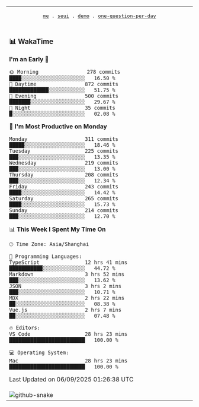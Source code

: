
<div align="center">

<table>
<tr><td>
  <p align="center">
  <samp>
    <a href="https://github.com/seaeam/seaeam">me</a> .
    <a href="https://github.com/SeaMmMm/se-element">seui</a> .
    <a href="https://github.com/seaeam/project-demo">demo</a> .
    <a href="https://github.com/506-FETL/one-question-per-day">one-question-per-day</a>
    
  </samp>
    </p>
</td></tr>

<tr><td>

### 📊 WakaTime

<!--START_SECTION:waka-->
**I'm an Early 🐤** 

```text
🌞 Morning                278 commits         ████░░░░░░░░░░░░░░░░░░░░░   16.50 % 
🌆 Daytime                872 commits         █████████████░░░░░░░░░░░░   51.75 % 
🌃 Evening                500 commits         ███████░░░░░░░░░░░░░░░░░░   29.67 % 
🌙 Night                  35 commits          █░░░░░░░░░░░░░░░░░░░░░░░░   02.08 % 
```
📅 **I'm Most Productive on Monday** 

```text
Monday                   311 commits         █████░░░░░░░░░░░░░░░░░░░░   18.46 % 
Tuesday                  225 commits         ███░░░░░░░░░░░░░░░░░░░░░░   13.35 % 
Wednesday                219 commits         ███░░░░░░░░░░░░░░░░░░░░░░   13.00 % 
Thursday                 208 commits         ███░░░░░░░░░░░░░░░░░░░░░░   12.34 % 
Friday                   243 commits         ████░░░░░░░░░░░░░░░░░░░░░   14.42 % 
Saturday                 265 commits         ████░░░░░░░░░░░░░░░░░░░░░   15.73 % 
Sunday                   214 commits         ███░░░░░░░░░░░░░░░░░░░░░░   12.70 % 
```


📊 **This Week I Spent My Time On** 

```text
🕑︎ Time Zone: Asia/Shanghai

💬 Programming Languages: 
TypeScript               12 hrs 41 mins      ███████████░░░░░░░░░░░░░░   44.72 % 
Markdown                 3 hrs 52 mins       ███░░░░░░░░░░░░░░░░░░░░░░   13.62 % 
JSON                     3 hrs 2 mins        ███░░░░░░░░░░░░░░░░░░░░░░   10.71 % 
MDX                      2 hrs 22 mins       ██░░░░░░░░░░░░░░░░░░░░░░░   08.38 % 
Vue.js                   2 hrs 7 mins        ██░░░░░░░░░░░░░░░░░░░░░░░   07.48 % 

🔥 Editors: 
VS Code                  28 hrs 23 mins      █████████████████████████   100.00 % 

💻 Operating System: 
Mac                      28 hrs 23 mins      █████████████████████████   100.00 % 
```


 Last Updated on 06/09/2025 01:26:38 UTC
<!--END_SECTION:waka-->
</td></tr>

<tr><td>
  <img alt="github-snake" src="profile-snake-contrib/github-user-contribution.svg"/>
</td></tr>

</table>
